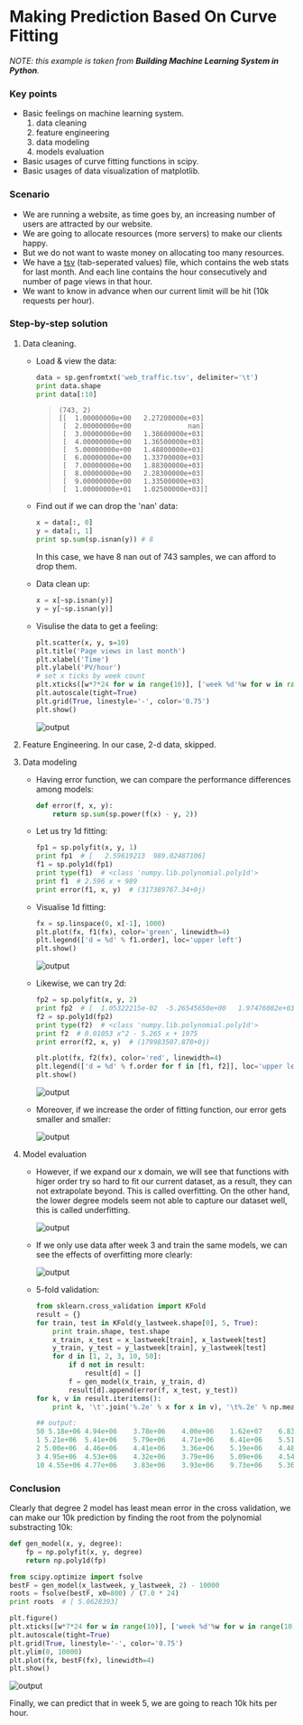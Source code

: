 # Making Prediction Based On Curve Fitting

_NOTE: this example is taken from **Building Machine Learning System in Python**._

### Key points
- Basic feelings on machine learning system.
    1. data cleaning
    2. feature engineering
    3. data modeling
    4. models evaluation
- Basic usages of curve fitting functions in scipy.
- Basic usages of data visualization of matplotlib.

### Scenario
- We are running a website, as time goes by, an increasing number of users are attracted by our website.
- We are going to allocate resources (more servers) to make our clients happy.
- But we do not want to waste money on allocating too many resources.
- We have a [tsv](./web_traffic.tsv) (tab-seperated values) file, which contains the web stats for last month. And each line contains the hour consecutively and number of page views in that hour.
- We want to know in advance when our current limit will be hit (10k requests per hour).

### Step-by-step solution
1. Data cleaning.
    + Load & view the data:
    
        ```python
        data = sp.genfromtxt('web_traffic.tsv', delimiter='\t')
        print data.shape
        print data[:10]
        ```

        >     (743, 2)
        >     [[  1.00000000e+00   2.27200000e+03]
        >      [  2.00000000e+00              nan]
        >      [  3.00000000e+00   1.38600000e+03]
        >      [  4.00000000e+00   1.36500000e+03]
        >      [  5.00000000e+00   1.48800000e+03]
        >      [  6.00000000e+00   1.33700000e+03]
        >      [  7.00000000e+00   1.88300000e+03]
        >      [  8.00000000e+00   2.28300000e+03]
        >      [  9.00000000e+00   1.33500000e+03]
        >      [  1.00000000e+01   1.02500000e+03]]
    
    + Find out if we can drop the 'nan' data:

        ```python
        x = data[:, 0]
        y = data[:, 1]
        print sp.sum(sp.isnan(y)) # 8
        ```

        In this case, we have 8 nan out of 743 samples, we can afford to drop them.

    + Data clean up:
    
        ```python
        x = x[~sp.isnan(y)]
        y = y[~sp.isnan(y)]
        ```

    + Visulise the data to get a feeling:

        ```python
        plt.scatter(x, y, s=10)
        plt.title('Page views in last month')
        plt.xlabel('Time')
        plt.ylabel('PV/hour')
        # set x ticks by week count
        plt.xticks([w*7*24 for w in range(10)], ['week %d'%w for w in range(10)])
        plt.autoscale(tight=True)
        plt.grid(True, linestyle='-', color='0.75')
        plt.show()
        ```

        ![output](./pics/figure_1.png)

2. Feature Engineering. 
    In our case, 2-d data, skipped.

3. Data modeling
    + Having error function, we can compare the performance differences among models:
    
        ```python
        def error(f, x, y):
            return sp.sum(sp.power(f(x) - y, 2))
        ```

    + Let us try 1d fitting:
    
        ```python
        fp1 = sp.polyfit(x, y, 1)
        print fp1  # [   2.59619213  989.02487106]
        f1 = sp.poly1d(fp1)
        print type(f1)  # <class 'numpy.lib.polynomial.poly1d'>
        print f1  # 2.596 x + 989
        print error(f1, x, y)  # (317389767.34+0j)
        ```

    + Visualise 1d fitting:

        ```python
        fx = sp.linspace(0, x[-1], 1000)
        plt.plot(fx, f1(fx), color='green', linewidth=4)
        plt.legend(['d = %d' % f1.order], loc='upper left')
        plt.show()
        ```

        ![output](./pics/figure_2.png)

    + Likewise, we can try 2d:

        ```python
        fp2 = sp.polyfit(x, y, 2)
        print fp2  # [  1.05322215e-02  -5.26545650e+00   1.97476082e+03]
        f2 = sp.poly1d(fp2)
        print type(f2)  # <class 'numpy.lib.polynomial.poly1d'>
        print f2  # 0.01053 x^2 - 5.265 x + 1975
        print error(f2, x, y)  # (179983507.878+0j)

        plt.plot(fx, f2(fx), color='red', linewidth=4)
        plt.legend(['d = %d' % f.order for f in [f1, f2]], loc='upper left')
        plt.show()
        ```

        ![output](./pics/figure_3.png)

    + Moreover, if we increase the order of fitting function, our error gets smaller and smaller:

        ![output](./pics/figure_4.png)

4. Model evaluation
    + However, if we expand our x domain, we will see that functions with higer order try so hard to fit our current dataset, as a result, they can not extrapolate beyond. This is called overfitting. On the other hand, the lower degree models seem not able to capture our dataset well, this is called underfitting.

        ![output](./pics/figure_5.png)

    + If we only use data after week 3 and train the same models, we can see the effects of overfitting more clearly:

        ![output](./pics/figure_6.png)

    + 5-fold validation:

        ```python
        from sklearn.cross_validation import KFold
        result = {}
        for train, test in KFold(y_lastweek.shape[0], 5, True):
            print train.shape, test.shape
            x_train, x_test = x_lastweek[train], x_lastweek[test]
            y_train, y_test = y_lastweek[train], y_lastweek[test]
            for d in [1, 2, 3, 10, 50]:
                if d not in result:
                    result[d] = []
                f = gen_model(x_train, y_train, d)
                result[d].append(error(f, x_test, y_test))
        for k, v in result.iteritems():
            print k, '\t'.join('%.2e' % x for x in v), '\t%.2e' % np.mean(v)

        ## output:
        50 5.18e+06 4.94e+06    3.78e+06    4.00e+06    1.62e+07    6.83e+06
        1 5.21e+06  5.41e+06    5.79e+06    4.71e+06    6.41e+06    5.51e+06
        2 5.00e+06  4.46e+06    4.41e+06    3.36e+06    5.19e+06    4.48e+06
        3 4.95e+06  4.53e+06    4.32e+06    3.79e+06    5.09e+06    4.54e+06
        10 4.55e+06 4.77e+06    3.83e+06    3.93e+06    9.73e+06    5.36e+06
        ```

### Conclusion

Clearly that degree 2 model has least mean error in the cross validation, we can make our 10k prediction by finding the root from the polynomial substracting 10k:

```python
def gen_model(x, y, degree):
    fp = np.polyfit(x, y, degree)
    return np.poly1d(fp)

from scipy.optimize import fsolve
bestF = gen_model(x_lastweek, y_lastweek, 2) - 10000
roots = fsolve(bestF, x0=800) / (7.0 * 24)
print roots  # [ 5.0628393]

plt.figure()
plt.xticks([w*7*24 for w in range(10)], ['week %d'%w for w in range(10)])
plt.autoscale(tight=True)
plt.grid(True, linestyle='-', color='0.75')
plt.ylim(0, 10000)
plt.plot(fx, bestF(fx), linewidth=4)
plt.show()
```

![output](./pics/figure_7.png)

Finally, we can predict that in week 5, we are going to reach 10k hits per hour.